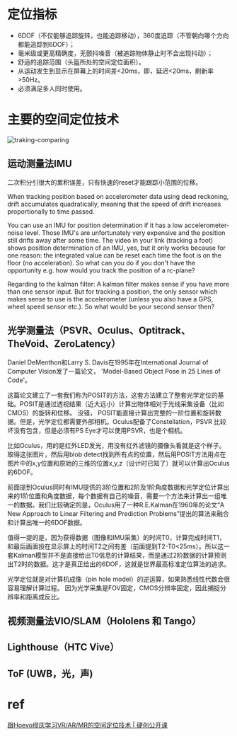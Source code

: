 # 定位指标
* 6DOF（不仅能够追踪旋转，也能追踪移动），360度追踪（不管朝向哪个方向都能追踪到6DOF）；
* 毫米级或更高精确度，无颤抖噪音（被追踪物体静止时不会出现抖动）；
* 舒适的追踪范围（头盔所处的空间定位面积）。
* 从运动发生到显示在屏幕上的时间差<20ms，即，延迟<20ms，刷新率>50Hz。
* 必须满足多人同时使用。

# 主要的空间定位技术
![traking-comparing](traking-comparing.jpg)

## 运动测量法IMU
二次积分引很大的累积误差，只有快速的reset才能跟踪小范围的位移。

When tracking position based on accelerometer data using dead reckoning, drift accumulates quadratically, meaning that the speed of drift increases proportionally to time passed.

You can use an IMU for position determination if it has a low accelerometer-noise level. Those IMU's are unfortunately very expensive and the position still drifts away after some time. The video in your link (tracking a foot) shows position determination of an IMU, yes, but it only works because for one reason: the integrated value can be reset each time the foot is on the floor (no acceleration). So what can you do if you don't have the opportunity e.g. how would you track the position of a rc-plane? 

Regarding to the kalman filter: A kalman filter makes sense if you have more than one sensor input. But for tracking a position, the only sensor which makes sense to use is the accelerometer (unless you also have a GPS, wheel speed sensor etc.). So what would be your second sensor then?﻿
## 光学测量法（PSVR、Oculus、Optitrack、TheVoid、ZeroLatency）
Daniel DeMenthon和Larry S. Davis在1995年在International Journal of Computer Vision发了一篇论文， 'Model-Based Object Pose in 25 Lines of Code'。

这篇论文建立了一套我们称为POSIT的方法，这套方法建立了整套光学定位的基础。POSIT是通过透视结果（近大远小）计算出物体相对于光线采集设备（比如CMOS）的旋转和位移。
没错， POSIT能直接计算出完整的一阶位置和旋转数据。但是，光学定位都需要外部相机。Oculus配备了Constellation，PSVR 比较坏没有包含，但是必须有PS Eye才可以使用PSVR，也是个相机。

比如Oculus，用的是红外LED发光，用没有红外滤镜的摄像头看就是这个样子。取得这张图片，然后用blob detect找到所有点的位置，然后用POSIT方法用点在图片中的x,y位置和原始的三维的位置x,y,z（设计时已知了）就可以计算出Oculus的6DOF。

前面提到Oculus同时有IMU提供的3阶位置和2阶及1阶角度数据和光学定位计算出来的1阶位置和角度数据，每个数据有自己的噪音，需要一个方法来计算出一组唯一的数据。我们比较确定的是，Oculus用了一种R.E.Kalman在1960年的论文“A New Approach to Linear Filtering and Prediction Problems”提出的算法来融合和计算出唯一的6DOF数据。

值得一提的是，因为获得数据（图像和IMU采集）的时间T0，计算完成时间T1，和最后画面投在显示屏上的时间T2之间有差（前面提到T2-T0<25ms）。所以这一套Kalman模型并不是直接给出T0信息的计算结果，而是通过2阶数据的计算预测出T2时的数据。这才是真正给出的6DOF，这就是世界最高标准定位算法的追求。 

光学定位就是对计算机成像（pin hole model）的逆运算，如果熟悉线性代数会很容易理解计算过程。
因为光学采集是FOV固定，CMOS分辨率固定，因此捕捉分辨率和距离成反比。


## 视频测量法VIO/SLAM（Hololens 和 Tango）
## Lighthouse（HTC Vive）
## ToF (UWB，光，声)

# ref
[跟Hoevo缪庆学习VR/AR/MR的空间定位技术 | 硬创公开课](https://m.leiphone.com/news/201606/UBe8TIThpCsjk7Ir.html?viewType=weixin)